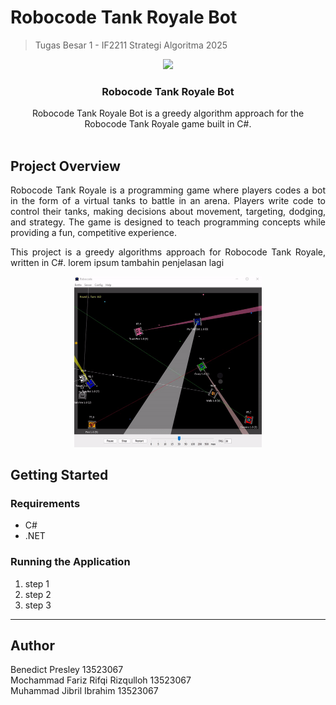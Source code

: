 # Robocode Tank Royale Bot
> Tugas Besar 1 - IF2211 Strategi Algoritma 2025
<p align="center">
    <img width="150px" src="https://github.com/BoredAngel/Tubes1_Atmint-Cabang-DoaAyahRestuIbu/blob/main/assets/robocode%20tank.gif?raw=true">
</p>
    <h3 align="center">Robocode Tank Royale Bot</h3>
<p align="center">
    Robocode Tank Royale Bot is a greedy algorithm approach for the Robocode Tank Royale game built in C#.
    <br />
    <br />
</p>

## Project Overview

<p align="justify">Robocode Tank Royale is a programming game where players codes a bot in the form of a virtual tanks to battle in an arena. Players write code to control their tanks, making decisions about movement, targeting, dodging, and strategy. The game is designed to teach programming concepts while providing a fun, competitive experience.</p>
<p align="justify">This project is a greedy algorithms approach for Robocode Tank Royale, written in C#. lorem ipsum tambahin penjelasan lagi</p>
<p align="center">
    <img width="300px" src="https://github.com/BoredAngel/Tubes1_Atmint-Cabang-DoaAyahRestuIbu/blob/main/assets/robocode%20tank%20royale.gif?raw=true">
</p>

## Getting Started

### Requirements
- C#
- .NET

### Running the Application

1. step 1 
2. step 2
3. step 3


---

## Author
Benedict Presley                    13523067 <br>
Mochammad Fariz Rifqi Rizqulloh     13523067 <br>
Muhammad Jibril Ibrahim             13523067 <br>